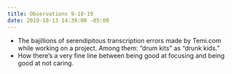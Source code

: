 ```yaml
---
title: Observations 9-18-19
date: 2019-10-13 14:39:00 -05:00
---
```


- The bajillions of serendipitous transcription errors made by Temi.com while working on a project. Among them: “drum kits” as “drunk kids.”
- How there’s a very fine line between being good at focusing and being good at not caring.